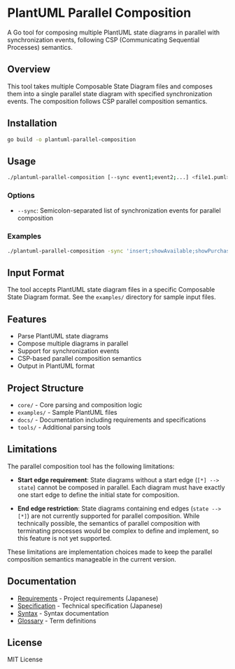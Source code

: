 # PlantUML Parallel Composition

A Go tool for composing multiple PlantUML state diagrams in parallel with synchronization events, following CSP (Communicating Sequential Processes) semantics.

## Overview

This tool takes multiple Composable State Diagram files and composes them into a single parallel state diagram with specified synchronization events. The composition follows CSP parallel composition semantics.

## Installation

```bash
go build -o plantuml-parallel-composition
```

## Usage

```bash
./plantuml-parallel-composition [--sync event1;event2;...] <file1.puml> [file2.puml] ...
```

### Options

- `--sync`: Semicolon-separated list of synchronization events for parallel composition

### Examples
```bash
./plantuml-parallel-composition -sync 'insert;showAvailable;showPurchasable;choose;drop' ./examples/user.puml ./examples/vendormachine.puml
```

## Input Format

The tool accepts PlantUML state diagram files in a specific Composable State Diagram format. See the `examples/` directory for sample input files.

## Features

- Parse PlantUML state diagrams
- Compose multiple diagrams in parallel
- Support for synchronization events
- CSP-based parallel composition semantics
- Output in PlantUML format

## Project Structure

- `core/` - Core parsing and composition logic
- `examples/` - Sample PlantUML files
- `docs/` - Documentation including requirements and specifications
- `tools/` - Additional parsing tools

## Limitations

The parallel composition tool has the following limitations:

- **Start edge requirement**: State diagrams without a start edge (`[*] --> state`) cannot be composed in parallel. Each diagram must have exactly one start edge to define the initial state for composition.

- **End edge restriction**: State diagrams containing end edges (`state --> [*]`) are not currently supported for parallel composition. While technically possible, the semantics of parallel composition with terminating processes would be complex to define and implement, so this feature is not yet supported.

These limitations are implementation choices made to keep the parallel composition semantics manageable in the current version.

## Documentation

- [Requirements](docs/REQUIREMENTS.md) - Project requirements (Japanese)
- [Specification](docs/SPEC.md) - Technical specification (Japanese)
- [Syntax](docs/SYNTAX.md) - Syntax documentation
- [Glossary](docs/GLOSSARY.md) - Term definitions

## License

MIT License
